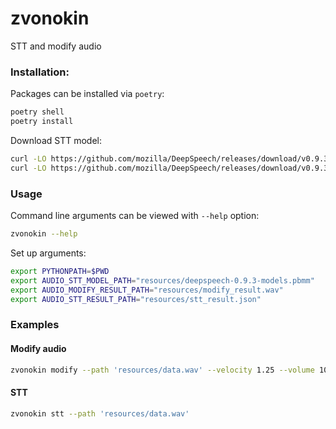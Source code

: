 # zvonokin

STT and modify audio

### Installation:

Packages can be installed via `poetry`: 
```bash
poetry shell
poetry install
```

Download STT model:
```bash
curl -LO https://github.com/mozilla/DeepSpeech/releases/download/v0.9.3/deepspeech-0.9.3-models.pbmm
curl -LO https://github.com/mozilla/DeepSpeech/releases/download/v0.9.3/deepspeech-0.9.3-models.scorer
```

### Usage
Command line arguments can be viewed with `--help` option:
```bash
zvonokin --help
```

Set up arguments:
```bash
export PYTHONPATH=$PWD
export AUDIO_STT_MODEL_PATH="resources/deepspeech-0.9.3-models.pbmm"
export AUDIO_MODIFY_RESULT_PATH="resources/modify_result.wav"
export AUDIO_STT_RESULT_PATH="resources/stt_result.json"
```


### Examples

#### Modify audio

```bash
zvonokin modify --path 'resources/data.wav' --velocity 1.25 --volume 10
```

#### STT

```bash
zvonokin stt --path 'resources/data.wav'
```
